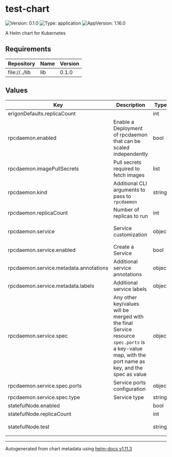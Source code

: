 # test-chart

![Version: 0.1.0](https://img.shields.io/badge/Version-0.1.0-informational?style=flat-square) ![Type: application](https://img.shields.io/badge/Type-application-informational?style=flat-square) ![AppVersion: 1.16.0](https://img.shields.io/badge/AppVersion-1.16.0-informational?style=flat-square)

A Helm chart for Kubernetes

## Requirements

| Repository | Name | Version |
|------------|------|---------|
| file://../lib | lib | 0.1.0 |

## Values

| Key | Description | Type | Default |
|-----|-------------|------|---------|
 | erigonDefaults.replicaCount |  | int | `0` |
 | rpcdaemon.enabled | Enable a Deployment of rpcdaemon that can be scaled independently | bool | `true` |
 | rpcdaemon.imagePullSecrets | Pull secrets required to fetch images | list | `[]` |
 | rpcdaemon.kind | Additional CLI arguments to pass to `rpcdaemon` | string | `"Deployment"` |
 | rpcdaemon.replicaCount | Number of replicas to run | int | `2` |
 | rpcdaemon.service | Service customization | object | `{"enabled":true,"metadata":{"annotations":{},"labels":{}},"spec":{"ports":{"fh-metrics":null,"fh-pprof":null},"type":"ClusterIP"}}` |
 | rpcdaemon.service.enabled | Create a Service | bool | `true` |
 | rpcdaemon.service.metadata.annotations | Additional service annotations | object | `{}` |
 | rpcdaemon.service.metadata.labels | Additional service labels | object | `{}` |
 | rpcdaemon.service.spec | Any other key/values will be merged with the final Service resource `spec.ports` is a key-value map, with the port name as key, and the spec as value | object | `{"ports":{"fh-metrics":null,"fh-pprof":null},"type":"ClusterIP"}` |
 | rpcdaemon.service.spec.ports | Service ports configuration | object | `{"fh-metrics":null,"fh-pprof":null}` |
 | rpcdaemon.service.spec.type | Service type | string | `"ClusterIP"` |
 | statefulNode.enabled |  | bool | `true` |
 | statefulNode.replicaCount |  | int | `1` |
 | statefulNode.test |  | string | `"{{ .ComponentValues.statefulNode.replicaCount }}"` |

----------------------------------------------
Autogenerated from chart metadata using [helm-docs v1.11.3](https://github.com/norwoodj/helm-docs/releases/v1.11.3)
